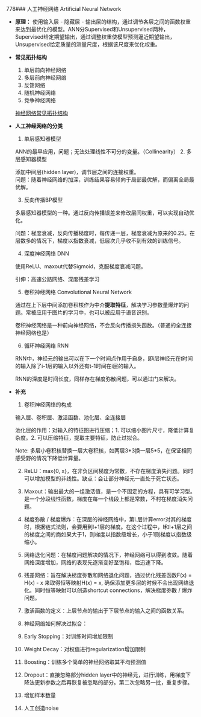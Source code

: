 778### 人工神经网络 Artificial Neural Network

- **原理：** 使用输入层 - 隐藏层 - 输出层的结构，通过调节各层之间的函数权重来达到最优化的模型。ANN分Supervised和Unsupervised两种，Supervised给定期望输出，通过调整权重使模型预测逼近期望输出，Unsupervised给定质量的测量尺度，根据该尺度来优化权重。

- **常见拓扑结构**
  1. 单层前向神经网络
  2. 多层前向神经网络
  3. 反馈网络
  4. 随机神经网络
  5. 竞争神经网络

    [神经网络常见拓扑结构](\神经网络常见拓扑结构.webp)

- **人工神经网络的分类**
  1. 单层感知器模型

    ANN的最早应用，问题；无法处理线性不可分的变量。（Collinearity）
  2. 多层感知器模型

    添加中间层(hidden layer)，调节层之间的连接权重。 \
    问题：随着神经网络的加深，训练结果容易倾向于局部最优解，而偏离全局最优解。

  3. 反向传播BP模型

    多层感知器模型的一种。通过反向传播误差来修改层间权重，可以实现自动优化。

    问题：梯度衰减，反向传播梯度时，每传递一层，梯度衰减为原来的0.25。在层数多的情况下，梯度以指数衰减，低层次几乎收不到有效的训练信号。

  4. 深度神经网络 DNN

    使用ReLU、maxout代替Sigmoid，克服梯度衰减问题。

    引伸：高速公路网络、深度残差学习

  5. 卷积神经网络 Convolutional Neural Network

    通过在上下层中间添加卷积核作为中介**提取特征**，解决学习参数量爆炸的问题。常被应用于图片的学习中，也可以被应用于语音识别。

    卷积神经网络是一种前向神经网络，不会反向传播损失函数。（普通的全连接神经网络也是）

  6. 循环神经网络 RNN

    RNN中，神经元的输出可以在下一个时间点作用于自身，即i层神经元在t时间的输入除了i-1层的输入以外还有t-1时间在i层的输入。

    RNN的深度是时间长度，同样存在梯度弥散问题，可以通过门来解决。


- **补充**

  1. 卷积神经网络的构成

    输入层、卷积层、激活函数、池化层、全连接层

    池化层的作用：对输入的特征图进行压缩；1. 可以缩小图片尺寸，降低计算复杂度。2. 可以压缩特征，提取主要特征，防止过拟合。

    Note: 多层小卷积核替换一层大卷积核，如两层3\*3换一层5\*5，在保证相同感受野的情况下降低计算量。

  2. ReLU：max{0, x}，在非负区间梯度为常数，不存在梯度消失问题。同时可以增加模型的非线性。缺点：会让部分神经元一直处于死亡状态。

  3. Maxout：输出最大的一组激活值，是一个不固定的方程，具有可学习型。是一个分段线性函数，梯度在每一个线段上都是常数，不村在梯度消失问题。

  4. 梯度弥散 / 梯度爆炸：在深层的神经网络中，第L层计算error对其的梯度时，根据链式法则，会要用到l+1层的梯度。在这个过程中，l和l+1层之间的梯度之间的商如果大于1，则梯度以指数级增长，小于1则梯度以指数级缩小。

  5. 网络退化问题：在梯度问题解决的情况下，神经网络可以得到收敛。随着网络深度增加，网络的表现先逐渐变好至饱和，后迅速下降。

  6. 残差网络：旨在解决梯度弥散和网络退化问题，通过优化残差函数F(x) = H(x) - x 来取得恒等映射H(x) = x, 确保添加更多层的时候不会出现网络退化。同时恒等映射可以创造shortcut connections，解决梯度弥散 / 爆炸问题。

  7. 激活函数的定义：上层节点的输出于下层节点的输入之间的函数关系。

  8. 神经网络如何解决过拟合：

    1. Early Stopping：对训练时间增加限制
    2. Weight Decay：对权值进行regularization增加限制
    3. Boosting：训练多个简单的神经网络取其平均预测值
    4. Dropout：直接忽略部分hidden layer中的神经元，进行训练，用梯度下降法更新参数之后再恢复被忽略的部分。第二次忽略另一批，重复步骤。
    5. 增加样本数量
    6. 人工创造noise

